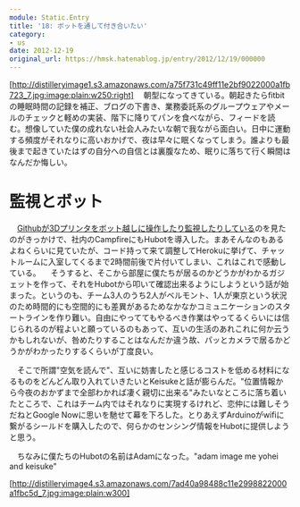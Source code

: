 ```yaml
---
module: Static.Entry
title: '18: ボットを通して付き合いたい'
category:
- us
date: 2012-12-19
original_url: https://hmsk.hatenablog.jp/entry/2012/12/19/000000
---
```


[http://distilleryimage1.s3.amazonaws.com/a75f731c49ff11e2bf9022000a1fb723_7.jpg:image:plain:w250:right]
　朝型になってきている。朝起きたらfitbitの睡眠時間の記録を補正、ブログの下書き、業務委託系のグループウェアやメールのチェックと軽めの実装、階下に降りてパンを食べながら、フィードを読む。想像していた僕の成れない社会人みたいな朝で我ながら面白い。日中に運動する頻度がそれなりに高いおかげで、夜は早々に眠くなってしまう。誰よりも最後まで起きていたはずの自分への自信とは裏腹なため、眠りに落ちて行く瞬間はなんだか悔しい。

# 監視とボット
　[Githubが3Dプリンタをボット越しに操作したり監視したりしている](http://jp.makezine.com/blog/2012/12/github-is-doing-great-wireless-things-with-their-replicator-2-2.html)のを見たのがきっかけで、社内のCampfireにもHubotを導入した。まあそんなのもあるよねくらいに見ていたが、コード持って来て調整してHerokuに挙げて、チャットルームに入室してくるまで2時間前後で片付いてしまい、これはこれで感動している。
　そうすると、そこから部屋に僕たちが居るのかどうかがわかるガジェットを作って、それをHubotから叩いて確認出来るようにしようという話が始まった。というのも、チーム3人のうち2人がベルモント、1人が東京という状況のため時間的にも空間的にも差異があるためなかなかコミュニケーションのスタートラインを作り難い。自由にやっててもやるべき作業はやってるくらいには信じられるのが程よいと願っているのもあって、互いの生活のあれこれに何か云うかもしれないが、咎めたりすることはなんだか違う故、パッとカメラで居るかどうかがわかったりするくらいが丁度良い。

　そこで所謂"空気を読んで"、互いに妨害したと感じるコストを低める材料になるものをどんどん取り入れていきたいとKeisukeと話が膨らんだ。"位置情報から今夜のおかずまで全部わかれば凄く親切に出来る"みたいなところに落ち着いたところで、これはチーム内ではそれなりに実現するけれど、恋仲には難しそうだねとGoogle Nowに思いを馳せて幕を下ろした。とりあえずArduinoがwifiに繋がるシールドを購入したので、何らかのセンシング情報をHubotに提供しようと思う。

　ちなみに僕たちのHubotの名前はAdamになった。"adam image me yohei and keisuke"

[http://distilleryimage4.s3.amazonaws.com/7ad40a98488c11e2998822000a1fbc5d_7.jpg:image:plain:w300]
